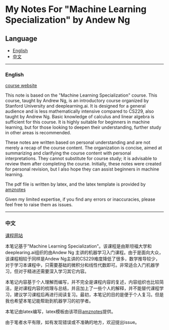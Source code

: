 # My Notes For "Machine Learning Specialization" by Andew Ng 

## Language 

- [English](#english) 
- [中文](#中文)
---
### English

[course website](https://www.coursera.org/specializations/machine-learning-introduction)

This note is based on the "Machine Learning Specialization" course. This course, taught by Andrew Ng, is an introductory course organized by Stanford University and deeplearning.ai. It is designed for a general audience and is less mathematically intensive compared to CS229, also taught by Andrew Ng. Basic knowledge of calculus and linear algebra is sufficient for this course. It is highly suitable for beginners in machine learning, but for those looking to deepen their understanding, further study in other areas is recommended.

These notes are written based on personal understanding and are not merely a recap of the course content. The organization is concise, aimed at summarizing and clarifying the course content with personal interpretations. They cannot substitute for course study; it is advisable to review them after completing the course. Initially, these notes were created for personal revision, but I also hope they can assist beginners in machine learning.

The pdf file is written by latex, and the latex template is provided by [amznotes](https://github.com/alexmingzhang/amznotes) 

Given my limited expertise, if you find any errors or inaccuracies, please feel free to raise them as issues.

---
### 中文

[课程网站](https://www.coursera.org/specializations/machine-learning-introduction)

本笔记基于"Machine Learning Specialization"。该课程是由斯坦福大学和deeplearing.ai组织的由Andew Ng 主讲的机器学习入门课程。由于是面向大众，该课程相较于同样是Andew Ng主讲的CS229难度降低了很多，数学推导较少，对于学习本课程中，只需要基础的微积分和线性代数即可。非常适合入门机器学习，但对于精进还需要深入学习其它内容。

本笔记内容基于个人理解而编写，并不完全是课程内容的复述，内容组织也比较简洁，是对课程内容的梳理与总结，并且加上了一些个人的解释，并不能替代课程学习，建议学习课程后再进行阅读复习。最初，本笔记的目的是便于个人复习。但是我也希望本笔记能帮助到机器学习的初学者。

本笔记由latex编写，latex模板由该项目[amznotes](https://github.com/alexmingzhang/amznotes)提供。

由于笔者水平有限，如有发现错误或不准确的地方，欢迎提出issue。
